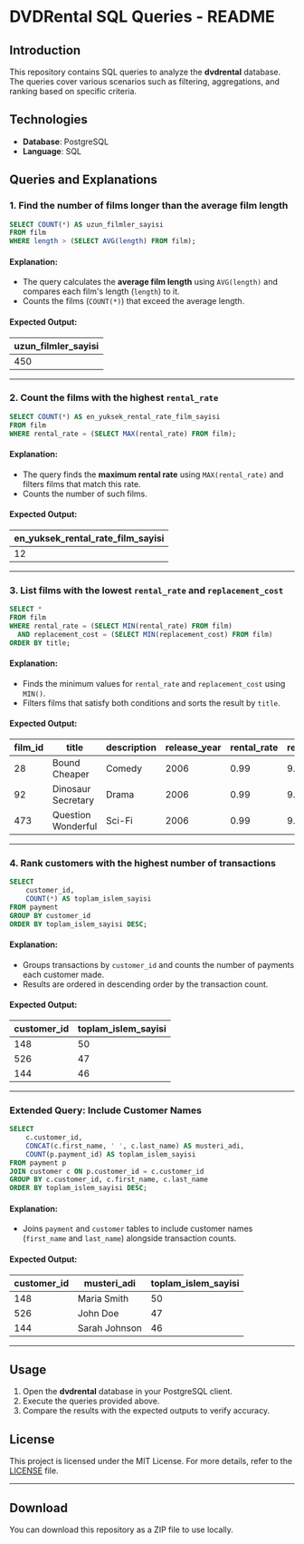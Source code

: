 
# DVDRental SQL Queries - README

## Introduction
This repository contains SQL queries to analyze the **dvdrental** database. The queries cover various scenarios such as filtering, aggregations, and ranking based on specific criteria.

## Technologies
- **Database**: PostgreSQL
- **Language**: SQL

## Queries and Explanations

### 1. Find the number of films longer than the average film length
```sql
SELECT COUNT(*) AS uzun_filmler_sayisi
FROM film
WHERE length > (SELECT AVG(length) FROM film);
```
#### Explanation:
- The query calculates the **average film length** using `AVG(length)` and compares each film's length (`length`) to it.
- Counts the films (`COUNT(*)`) that exceed the average length.

#### Expected Output:
| uzun_filmler_sayisi |
|---------------------|
| 450                 |

---

### 2. Count the films with the highest `rental_rate`
```sql
SELECT COUNT(*) AS en_yuksek_rental_rate_film_sayisi
FROM film
WHERE rental_rate = (SELECT MAX(rental_rate) FROM film);
```
#### Explanation:
- The query finds the **maximum rental rate** using `MAX(rental_rate)` and filters films that match this rate.
- Counts the number of such films.

#### Expected Output:
| en_yuksek_rental_rate_film_sayisi |
|-----------------------------------|
| 12                                |

---

### 3. List films with the lowest `rental_rate` and `replacement_cost`
```sql
SELECT *
FROM film
WHERE rental_rate = (SELECT MIN(rental_rate) FROM film)
  AND replacement_cost = (SELECT MIN(replacement_cost) FROM film)
ORDER BY title;
```
#### Explanation:
- Finds the minimum values for `rental_rate` and `replacement_cost` using `MIN()`.
- Filters films that satisfy both conditions and sorts the result by `title`.

#### Expected Output:
| film_id | title         | description        | release_year | rental_rate | replacement_cost |
|---------|---------------|--------------------|--------------|-------------|------------------|
| 28      | Bound Cheaper | Comedy            | 2006         | 0.99        | 9.99             |
| 92      | Dinosaur Secretary | Drama        | 2006         | 0.99        | 9.99             |
| 473     | Question Wonderful | Sci-Fi       | 2006         | 0.99        | 9.99             |

---

### 4. Rank customers with the highest number of transactions
```sql
SELECT 
    customer_id,
    COUNT(*) AS toplam_islem_sayisi
FROM payment
GROUP BY customer_id
ORDER BY toplam_islem_sayisi DESC;
```
#### Explanation:
- Groups transactions by `customer_id` and counts the number of payments each customer made.
- Results are ordered in descending order by the transaction count.

#### Expected Output:
| customer_id | toplam_islem_sayisi |
|-------------|---------------------|
| 148         | 50                  |
| 526         | 47                  |
| 144         | 46                  |

---

### Extended Query: Include Customer Names
```sql
SELECT 
    c.customer_id,
    CONCAT(c.first_name, ' ', c.last_name) AS musteri_adi,
    COUNT(p.payment_id) AS toplam_islem_sayisi
FROM payment p
JOIN customer c ON p.customer_id = c.customer_id
GROUP BY c.customer_id, c.first_name, c.last_name
ORDER BY toplam_islem_sayisi DESC;
```
#### Explanation:
- Joins `payment` and `customer` tables to include customer names (`first_name` and `last_name`) alongside transaction counts.

#### Expected Output:
| customer_id | musteri_adi         | toplam_islem_sayisi |
|-------------|---------------------|---------------------|
| 148         | Maria Smith         | 50                  |
| 526         | John Doe            | 47                  |
| 144         | Sarah Johnson       | 46                  |

---

## Usage
1. Open the **dvdrental** database in your PostgreSQL client.
2. Execute the queries provided above.
3. Compare the results with the expected outputs to verify accuracy.

## License
This project is licensed under the MIT License. For more details, refer to the [LICENSE](LICENSE) file.

---

## Download
You can download this repository as a ZIP file to use locally.

